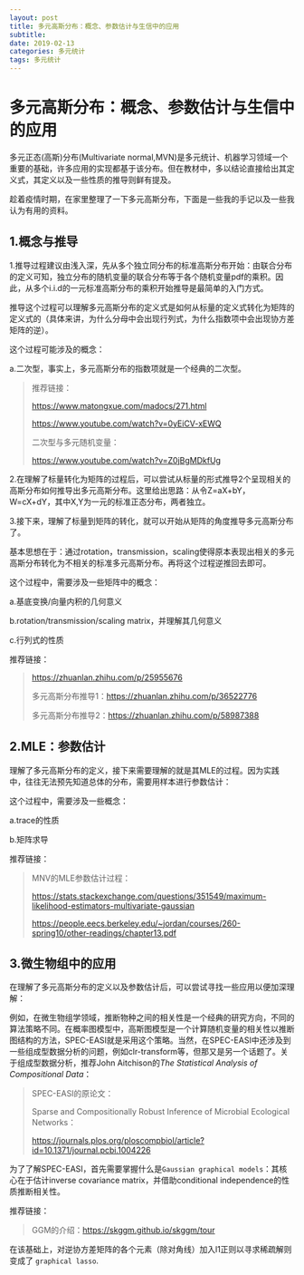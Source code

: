 ```yaml
---
layout: post
title: 多元高斯分布：概念、参数估计与生信中的应用
subtitle: 
date: 2019-02-13
categories: 多元统计
tags: 多元统计
---
```


# 多元高斯分布：概念、参数估计与生信中的应用

多元正态(高斯)分布(Multivariate normal,MVN)是多元统计、机器学习领域一个重要的基础，许多应用的实现都基于该分布。但在教材中，多以结论直接给出其定义式，其定义以及一些性质的推导则鲜有提及。

趁着疫情时期，在家里整理了一下多元高斯分布，下面是一些我的手记以及一些我认为有用的资料。

## 1.概念与推导

1.推导过程建议由浅入深，先从多个独立同分布的标准高斯分布开始：由联合分布的定义可知，独立分布的随机变量的联合分布等于各个随机变量pdf的乘积。因此，从多个i.i.d的一元标准高斯分布的乘积开始推导是最简单的入门方式。

推导这个过程可以理解多元高斯分布的定义式是如何从标量的定义式转化为矩阵的定义式的（具体来讲，为什么分母中会出现行列式，为什么指数项中会出现协方差矩阵的逆）。

这个过程可能涉及的概念：

a.二次型，事实上，多元高斯分布的指数项就是一个经典的二次型。

>  推荐链接：
>
> https://www.matongxue.com/madocs/271.html
>
> https://www.youtube.com/watch?v=0yEiCV-xEWQ
>
> 二次型与多元随机变量：
>
> https://www.youtube.com/watch?v=Z0jBgMDkfUg



2.在理解了标量转化为矩阵的过程后，可以尝试从标量的形式推导2个呈现相关的高斯分布如何推导出多元高斯分布。这里给出思路：从令Z=aX+bY，W=cX+dY，其中X,Y为一元的标准正态分布，两者独立。



3.接下来，理解了标量到矩阵的转化，就可以开始从矩阵的角度推导多元高斯分布了。

基本思想在于：通过rotation，transmission，scaling使得原本表现出相关的多元高斯分布转化为不相关的标准多元高斯分布。再将这个过程逆推回去即可。

这个过程中，需要涉及一些矩阵中的概念：

a.基底变换/向量内积的几何意义

b.rotation/transmission/scaling matrix，并理解其几何意义

c.行列式的性质

推荐链接：

> https://zhuanlan.zhihu.com/p/25955676
>
> 多元高斯分布推导1：https://zhuanlan.zhihu.com/p/36522776
>
> 多元高斯分布推导2：https://zhuanlan.zhihu.com/p/58987388



## 2.MLE：参数估计

理解了多元高斯分布的定义，接下来需要理解的就是其MLE的过程。因为实践中，往往无法预先知道总体的分布，需要用样本进行参数估计：

这个过程中，需要涉及一些概念：

a.trace的性质

b.矩阵求导

推荐链接：

> MNV的MLE参数估计过程：
>
> https://stats.stackexchange.com/questions/351549/maximum-likelihood-estimators-multivariate-gaussian
>
> https://people.eecs.berkeley.edu/~jordan/courses/260-spring10/other-readings/chapter13.pdf

## 3.微生物组中的应用

在理解了多元高斯分布的定义以及参数估计后，可以尝试寻找一些应用以便加深理解：

例如，在微生物组学领域，推断物种之间的相关性是一个经典的研究方向，不同的算法策略不同。在概率图模型中，高斯图模型是一个计算随机变量的相关性以推断图结构的方法，SPEC-EASI就是采用这个策略。当然，在SPEC-EASI中还涉及到一些组成型数据分析的问题，例如clr-transform等，但那又是另一个话题了。关于组成型数据分析，推荐John Aitchison的*The Statistical Analysis of Compositional Data*：

> SPEC-EASI的原论文：
>
> Sparse and Compositionally Robust Inference of Microbial Ecological Networks：
>
> https://journals.plos.org/ploscompbiol/article?id=10.1371/journal.pcbi.1004226

为了了解SPEC-EASI，首先需要掌握什么是`Gaussian graphical models`：其核心在于估计inverse covariance matrix，并借助conditional independence的性质推断相关性。

推荐链接：

> GGM的介绍：https://skggm.github.io/skggm/tour

在该基础上，对逆协方差矩阵的各个元素（除对角线）加入l1正则以寻求稀疏解则变成了 `graphical lasso`.



















